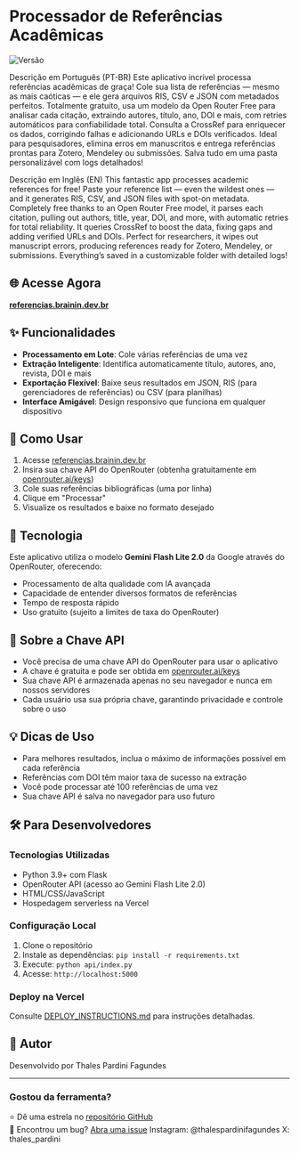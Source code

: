 # Processador de Referências Acadêmicas

![Versão](https://img.shields.io/badge/versão-1.0-blue)


Descrição em Português (PT-BR)
Este aplicativo incrível processa referências acadêmicas de graça! Cole sua lista de referências — mesmo as mais caóticas — e ele gera arquivos RIS, CSV e JSON com metadados perfeitos. Totalmente gratuito, usa um modelo da Open Router Free para analisar cada citação, extraindo autores, título, ano, DOI e mais, com retries automáticos para confiabilidade total. Consulta a CrossRef para enriquecer os dados, corrigindo falhas e adicionando URLs e DOIs verificados. Ideal para pesquisadores, elimina erros em manuscritos e entrega referências prontas para Zotero, Mendeley ou submissões. Salva tudo em uma pasta personalizável com logs detalhados!

Descrição em Inglês (EN)
This fantastic app processes academic references for free! Paste your reference list — even the wildest ones — and it generates RIS, CSV, and JSON files with spot-on metadata. Completely free thanks to an Open Router Free model, it parses each citation, pulling out authors, title, year, DOI, and more, with automatic retries for total reliability. It queries CrossRef to boost the data, fixing gaps and adding verified URLs and DOIs. Perfect for researchers, it wipes out manuscript errors, producing references ready for Zotero, Mendeley, or submissions. Everything’s saved in a customizable folder with detailed logs!
## 🌐 Acesse Agora

**[referencias.brainin.dev.br](https://brainin.dev.br)**

## ✨ Funcionalidades

- **Processamento em Lote**: Cole várias referências de uma vez
- **Extração Inteligente**: Identifica automaticamente título, autores, ano, revista, DOI e mais
- **Exportação Flexível**: Baixe seus resultados em JSON, RIS (para gerenciadores de referências) ou CSV (para planilhas)
- **Interface Amigável**: Design responsivo que funciona em qualquer dispositivo

## 🚀 Como Usar

1. Acesse [referencias.brainin.dev.br](https://brainin.dev.br)
2. Insira sua chave API do OpenRouter (obtenha gratuitamente em [openrouter.ai/keys](https://openrouter.ai/keys))
3. Cole suas referências bibliográficas (uma por linha)
4. Clique em "Processar"
5. Visualize os resultados e baixe no formato desejado

## 🧠 Tecnologia

Este aplicativo utiliza o modelo **Gemini Flash Lite 2.0** da Google através do OpenRouter, oferecendo:

- Processamento de alta qualidade com IA avançada
- Capacidade de entender diversos formatos de referências
- Tempo de resposta rápido
- Uso gratuito (sujeito a limites de taxa do OpenRouter)

## 🔑 Sobre a Chave API

- Você precisa de uma chave API do OpenRouter para usar o aplicativo
- A chave é gratuita e pode ser obtida em [openrouter.ai/keys](https://openrouter.ai/keys)
- Sua chave API é armazenada apenas no seu navegador e nunca em nossos servidores
- Cada usuário usa sua própria chave, garantindo privacidade e controle sobre o uso

## 💡 Dicas de Uso

- Para melhores resultados, inclua o máximo de informações possível em cada referência
- Referências com DOI têm maior taxa de sucesso na extração
- Você pode processar até 100 referências de uma vez
- Sua chave API é salva no navegador para uso futuro

## 🛠️ Para Desenvolvedores

### Tecnologias Utilizadas

- Python 3.9+ com Flask
- OpenRouter API (acesso ao Gemini Flash Lite 2.0)
- HTML/CSS/JavaScript
- Hospedagem serverless na Vercel

### Configuração Local

1. Clone o repositório
2. Instale as dependências: `pip install -r requirements.txt`
3. Execute: `python api/index.py`
4. Acesse: `http://localhost:5000`

### Deploy na Vercel

Consulte [DEPLOY_INSTRUCTIONS.md](DEPLOY_INSTRUCTIONS.md) para instruções detalhadas.


## 👤 Autor

Desenvolvido por Thales Pardini Fagundes

---

### Gostou da ferramenta?

⭐ Dê uma estrela no [repositório GitHub](https://github.com/thales-pardini/get-correct-references)  
🐛 Encontrou um bug? [Abra uma issue](https://github.com/thales-pardini/get-correct-references/issues) 
Instagram: @thalespardinifagundes
X: thales_pardini
